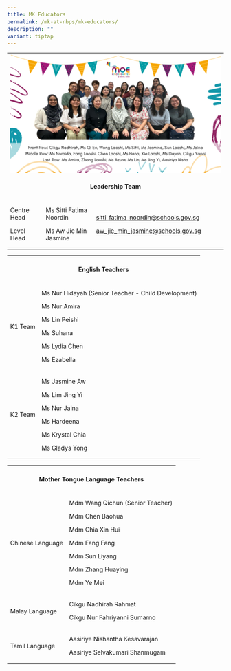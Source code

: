 ```yaml
---
title: MK Educators
permalink: /mk-at-nbps/mk-educators/
description: ""
variant: tiptap
---
```

<table style="minWidth: 75px">
<colgroup>
<col>
<col>
<col>
</colgroup>
<tbody>
<tr>
<th rowspan="1" colspan="3">
<div class="isomer-image-wrapper">
<img style="width: 100%" height="auto" width="100%" alt="" src="/images/MK@NBPS/Staff_Photo_2024.png">
</div>
<h4>Leadership Team</h4>
</th>
</tr>
<tr>
<td rowspan="1" colspan="1">
<p>Centre Head</p>
<p>Level Head</p>
<p></p>
</td>
<td rowspan="1" colspan="1">
<p>Ms Sitti Fatima Noordin</p>
<p>Ms Aw Jie Min Jasmine</p>
</td>
<td rowspan="1" colspan="1">
<p><a href="sitti_fatima_noordin@schools.gov.sg" rel="noopener noreferrer nofollow" target="_blank">sitti_fatima_noordin@schools.gov.sg</a>
</p>
<p></p>
<p><a href="aw_jie_min_jasmine@schools.gov.sg" rel="noopener noreferrer nofollow" target="_blank">aw_jie_min_jasmine@schools.gov.sg</a>
</p>
</td>
</tr>
</tbody>
</table>
<table style="minWidth: 75px">
<colgroup>
<col>
<col>
<col>
</colgroup>
<tbody>
<tr>
<th rowspan="1" colspan="3">
<h4>English Teachers</h4>
</th>
</tr>
<tr>
<td rowspan="1" colspan="1">
<p>K1 Team</p>
</td>
<td rowspan="1" colspan="2">
<p>Ms Nur Hidayah (Senior Teacher - Child Development)</p>
<p>Ms Nur Amira</p>
<p>Ms Lin Peishi</p>
<p>Ms Suhana</p>
<p>Ms Lydia Chen</p>
<p>Ms Ezabella</p>
</td>
</tr>
<tr>
<td rowspan="1" colspan="1">
<p>K2 Team</p>
</td>
<td rowspan="1" colspan="2">
<p>Ms Jasmine Aw</p>
<p>Ms Lim Jing Yi</p>
<p>Ms Nur Jaina</p>
<p>Ms Hardeena</p>
<p>Ms Krystal Chia</p>
<p>Ms Gladys Yong</p>
</td>
</tr>
</tbody>
</table>
<table style="minWidth: 75px">
<colgroup>
<col>
<col>
<col>
</colgroup>
<tbody>
<tr>
<th rowspan="1" colspan="3">
<h4>Mother Tongue Language Teachers</h4>
</th>
</tr>
<tr>
<td rowspan="1" colspan="1">
<p>Chinese Language</p>
</td>
<td rowspan="1" colspan="2">
<p>Mdm Wang Qichun (Senior Teacher)</p>
<p>Mdm Chen Baohua</p>
<p>Mdm Chia Xin Hui</p>
<p>Mdm Fang Fang</p>
<p>Mdm Sun Liyang</p>
<p>Mdm Zhang Huaying</p>
<p>Mdm Ye Mei</p>
</td>
</tr>
<tr>
<td rowspan="1" colspan="1">
<p>Malay Language</p>
</td>
<td rowspan="1" colspan="2">
<p>Cikgu Nadhirah Rahmat</p>
<p>Cikgu Nur Fahriyanni Sumarno</p>
</td>
</tr>
<tr>
<td rowspan="1" colspan="1">
<p>Tamil Language</p>
</td>
<td rowspan="1" colspan="2">
<p>Aasiriye Nishantha Kesavarajan</p>
<p>Aasiriye Selvakumari Shanmugam</p>
</td>
</tr>
</tbody>
</table>
<p></p>
<p></p>